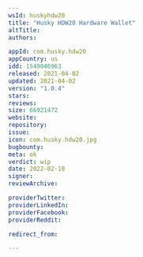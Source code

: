 ```yaml
---
wsId: huskyhdw20
title: "Husky HDW20 Hardware Wallet"
altTitle: 
authors:

appId: com.husky.hdw20
appCountry: us
idd: 1549046963
released: 2021-04-02
updated: 2021-04-02
version: "1.0.4"
stars: 
reviews: 
size: 66921472
website: 
repository: 
issue: 
icon: com.husky.hdw20.jpg
bugbounty: 
meta: ok
verdict: wip
date: 2022-02-18
signer: 
reviewArchive:

providerTwitter: 
providerLinkedIn: 
providerFacebook: 
providerReddit: 

redirect_from:

---
```


